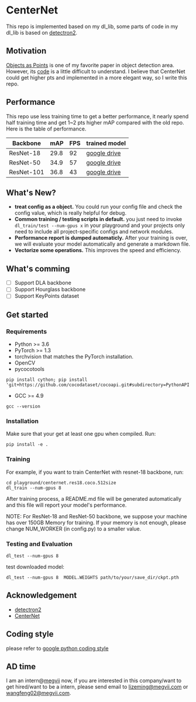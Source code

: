 # CenterNet

This repo is implemented based on my dl_lib, some parts of  code in my dl_lib  is based on [detectron2](https://github.com/facebookresearch/detectron2).

## Motivation

[Objects as Points](https://arxiv.org/abs/1904.07850) is one of my favorite paper in object detection area. However, its [code](https://github.com/xingyizhou/CenterNet/blob/master/README.md) is a little difficult to understand. I believe that CenterNet could get higher pts and implemented in a more elegant way, so I write this repo.

## Performance

This repo use less training time to get a better performance, it nearly spend half training time and get 1~2 pts higher mAP compared with the old repo. Here is the table of performance.

| Backbone     |  mAP    |  FPS    |  trained model    |  
|--------------|---------|---------|-------------------|  
|ResNet-18     | 29.8    | 92      |  [google drive](https://drive.google.com/open?id=1D3tO95sdlsh9egOjOg0N-2HHmMfqbt5X)   |  
|ResNet-50     | 34.9    | 57      |  [google drive](https://drive.google.com/open?id=1t5Bw520_fJrn3aeSVxDBYNIgwpNdLR5s)   |  
|ResNet-101    | 36.8    | 43      |  [google drive](https://drive.google.com/open?id=1762Y93i9QreUTHq-87Ir73R2nNcrHuk0)   |  

## What\'s New?
* **treat config as a object.** You could run your config file and check the config value, which is really helpful for debug.
* **Common training / testing scripts in default.** you just need to invoke `dl_train/test --num-gpus x` in your playground and your projects only need to include all project-specific configs and network modules.
* **Performance report is dumped automaticly.** After your training is over, we will evaluate your model automatically and generate a markdown file.
* **Vectorize some operations.** This improves the speed and efficiency.

## What\'s comming
  - [ ] Support DLA backbone
  - [ ] Support Hourglass backbone
  - [ ] Support KeyPoints dataset

## Get started
### Requirements
* Python >= 3.6
* PyTorch >= 1.3
* torchvision that matches the PyTorch installation.
* OpenCV
* pycocotools
```shell
pip install cython; pip install 'git+https://github.com/cocodataset/cocoapi.git#subdirectory=PythonAPI'
```
* GCC >= 4.9
```shell
gcc --version
```

### Installation

Make sure that your get at least one gpu when compiled. Run:
```shell
pip install -e .
```

### Training
For example, if you want to train CenterNet with resnet-18 backbone, run:
```shell
cd playground/centernet.res18.coco.512size
dl_train --num-gpus 8
```
After training process, a README.md file will be generated automatically and this file will report your model\'s performance.  

NOTE: For ResNet-18 and ResNet-50 backbone, we suppose your machine has over 150GB Memory for training. If your memory is not enough, please change NUM_WORKER (in config.py) to a smaller value.

### Testing and Evaluation
```shell
dl_test --num-gpus 8 
```
test downloaded model:
```shell
dl_test --num-gpus 8  MODEL.WEIGHTS path/to/your/save_dir/ckpt.pth 
```

## Acknowledgement
* [detectron2](https://github.com/facebookresearch/detectron2)
* [CenterNet](https://github.com/xingyizhou/CenterNet)

## Coding style

please refer to  [google python coding style](https://zh-google-styleguide.readthedocs.io/en/latest/google-python-styleguide/python_style_rules/)

## AD time
I am an intern@[megvii](https://megvii.com/) now, if you are interested in this company/want to get hired/want to be a intern, please send email to [lizeming@megvii.com](mailto:lizeming@megvii.com) or [wangfeng02@megvii.com](mailto:wangfeng02@megvii.com).
